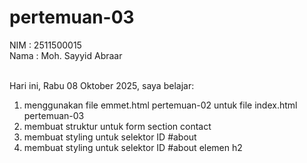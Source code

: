 # pertemuan-03

NIM : 2511500015<br>
Nama : Moh. Sayyid Abraar<br><br>

Hari ini, Rabu 08 Oktober 2025, saya belajar:
<ol>
    <li>menggunakan file emmet.html pertemuan-02 untuk file index.html pertemuan-03</li>
    <li>membuat struktur untuk form section contact</li>
    <li>membuat styling untuk selektor ID #about</li>
    <li>membuat styling untuk selektor ID #about elemen h2</li>
</ol>    